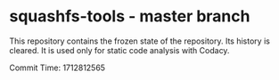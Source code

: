# squashfs-tools - master branch

This repository contains the frozen state of the repository.
Its history is cleared. It is used only for static code
analysis with Codacy.

Commit Time: 1712812565